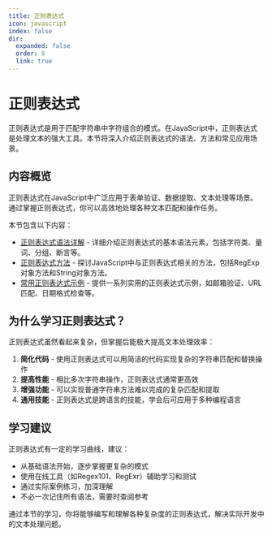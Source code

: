 ```yaml
---
title: 正则表达式
icon: javascript
index: false
dir:
  expanded: false
  order: 9
  link: true
---
```


# 正则表达式

正则表达式是用于匹配字符串中字符组合的模式。在JavaScript中，正则表达式是处理文本的强大工具。本节将深入介绍正则表达式的语法、方法和常见应用场景。

## 内容概览

正则表达式在JavaScript中广泛应用于表单验证、数据提取、文本处理等场景。通过掌握正则表达式，你可以高效地处理各种文本匹配和操作任务。

本节包含以下内容：

- [正则表达式语法详解](./1.9.1-正则表达式语法详解.md) - 详细介绍正则表达式的基本语法元素，包括字符类、量词、分组、断言等。
- [正则表达式方法](./1.9.2-正则表达式方法.md) - 探讨JavaScript中与正则表达式相关的方法，包括RegExp对象方法和String对象方法。
- [常用正则表达式示例](./1.9.3-常用正则表达式示例.md) - 提供一系列实用的正则表达式示例，如邮箱验证、URL匹配、日期格式检查等。

## 为什么学习正则表达式？

正则表达式虽然看起来复杂，但掌握后能极大提高文本处理效率：

1. **简化代码** - 使用正则表达式可以用简洁的代码实现复杂的字符串匹配和替换操作
2. **提高性能** - 相比多次字符串操作，正则表达式通常更高效
3. **增强功能** - 可以实现普通字符串方法难以完成的复杂匹配和提取
4. **通用技能** - 正则表达式是跨语言的技能，学会后可应用于多种编程语言

## 学习建议

正则表达式有一定的学习曲线，建议：

- 从基础语法开始，逐步掌握更复杂的模式
- 使用在线工具（如Regex101、RegExr）辅助学习和测试
- 通过实际案例练习，加深理解
- 不必一次记住所有语法，需要时查阅参考

通过本节的学习，你将能够编写和理解各种复杂度的正则表达式，解决实际开发中的文本处理问题。